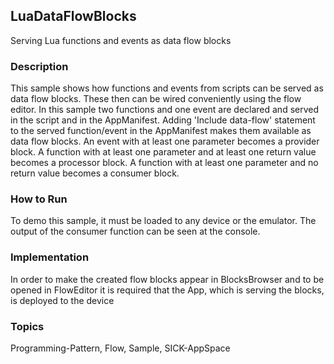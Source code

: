 ## LuaDataFlowBlocks
Serving Lua functions and events as data flow blocks
### Description
This sample shows how functions and events from scripts can be served as data flow
blocks. These then can be wired conveniently using the flow editor. In this sample
two functions and one event are declared and served in the script and in the AppManifest.
Adding 'Include data-flow' statement to the served function/event in the AppManifest
makes them available as data flow blocks.
An event with at least one parameter becomes a provider block.
A function with at least one parameter and at least one return value becomes a processor block.
A function with at least one parameter and no return value becomes a consumer block.
### How to Run
To demo this sample, it must be loaded to any device or the emulator. The output
of the consumer function can be seen at the console.
### Implementation
In order to make the created flow blocks appear in BlocksBrowser and to be opened in
FlowEditor it is required that the App, which is serving the blocks, is deployed to
the device

### Topics
Programming-Pattern, Flow, Sample, SICK-AppSpace